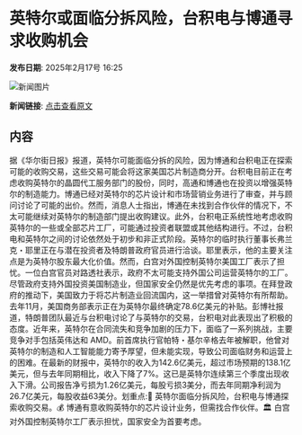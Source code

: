 # ​英特尔或面临分拆风险，台积电与博通寻求收购机会

**发布日期**: 2025年2月17号 16:25

![新闻图片](https://pic.chinaz.com/picmap/201811151633430117_47.jpg)

**新闻链接**: [点击查看原文](https://www.aibase.com/zh/news/15435)

## 内容

据《华尔街日报》报道，英特尔可能面临分拆的风险，因为博通和台积电正在探索可能的收购交易，这些交易可能会将这家美国芯片制造商分开。台积电目前正在考虑收购英特尔的晶圆代工服务部门的股份，同时，高通和博通也在投资以增强英特尔的制造能力。博通已经对英特尔的芯片设计和市场营销业务进行了审查，并与顾问讨论了可能的出价。然而，消息人士指出，博通在未找到合作伙伴的情况下，不太可能继续对英特尔的制造部门提出收购建议。此外，台积电正系统性地考虑收购英特尔的一些或全部芯片工厂，可能通过投资者联盟或其他结构进行。不过，台积电和英特尔之间的讨论依然处于初步和非正式阶段。英特尔的临时执行董事长弗兰克・耶里正在与潜在投资者及特朗普政府官员进行洽谈。耶里表示，他的主要关注点是为英特尔股东最大化价值。然而，白宫对外国控制英特尔美国工厂表示了担忧。一位白宫官员对路透社表示，政府不太可能支持外国公司运营英特尔的工厂。尽管政府支持外国投资美国制造业，但国家安全仍然是优先考虑的事项。在拜登政府的推动下，美国致力于将芯片制造业回流国内，这一举措曾对英特尔有所帮助。去年11月，美国商务部表示正在为英特尔最终确定78.6亿美元的补贴。彭博社报道，特朗普团队最近与台积电讨论了与英特尔的交易，台积电对此表现出了积极的态度。近年来，英特尔在合同流失和竞争加剧的压力下，面临了一系列挑战，主要竞争对手包括英伟达和 AMD。前首席执行官帕特・基尔辛格去年被解职，他曾对英特尔的制造和人工智能能力寄予厚望，但未能实现，导致公司面临财务和运营上的困难。在最新的财报中，英特尔的收入为142.6亿美元，超过市场预期的138.1亿美元，但与去年同期相比，收入下降了7%。这已是英特尔连续第三个季度出现收入下滑。公司报告净亏损为1.26亿美元，每股亏损3美分，而去年同期净利润为26.7亿美元，每股收益63美分。划重点:💼 英特尔面临分拆风险，台积电与博通探索收购交易。💰 博通有意收购英特尔的芯片设计业务，但需找合作伙伴。🏛️ 白宫对外国控制英特尔工厂表示担忧，国家安全为首要考虑。
